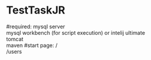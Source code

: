 # TestTaskJR

#required: 
  mysql server     
  mysql workbench (for script execution) or intelij ultimate    
  tomcat  
  maven
#start page:
  /   
  /users  
